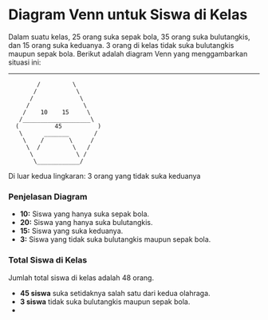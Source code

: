 # Diagram Venn untuk Siswa di Kelas

Dalam suatu kelas, 25 orang suka sepak bola, 35 orang suka bulutangkis, dan 15 orang suka keduanya. 3 orang di kelas tidak suka bulutangkis maupun sepak bola. Berikut adalah diagram Venn yang menggambarkan situasi ini:

_________
            /         \
           /           \
          /             \
         /               \
        /    10    15     \ 
       /___________________\
      (          45          )
       \      _______       /
        \    /       \     /
         \  /         \   /
          \            \ /
           \____________/

Di luar kedua lingkaran: 3 orang yang tidak suka keduanya

### Penjelasan Diagram

- **10:** Siswa yang hanya suka sepak bola.
- **20:** Siswa yang hanya suka bulutangkis.
- **15:** Siswa yang suka keduanya.
- **3:** Siswa yang tidak suka bulutangkis maupun sepak bola.

### Total Siswa di Kelas

Jumlah total siswa di kelas adalah 48 orang.

- **45 siswa** suka setidaknya salah satu dari kedua olahraga.
- **3 siswa** tidak suka bulutangkis maupun sepak bola.
- 
